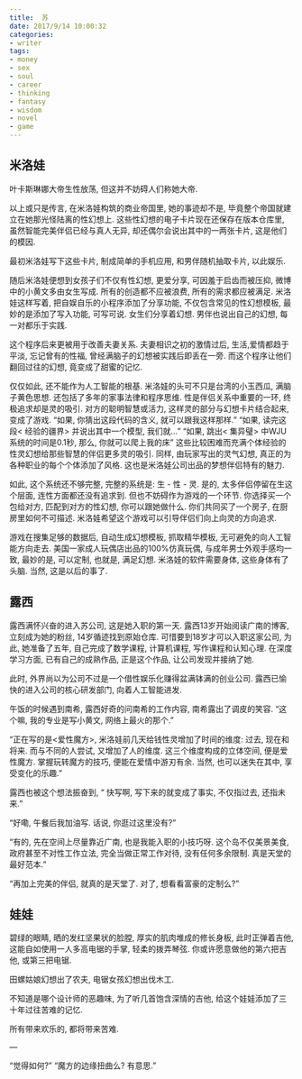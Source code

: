 ```yaml
---
title:  苏
date: 2017/9/14 10:00:32
categories: 
- writer
tags:
- money
- sex
- soul
- career
- thinking
- fantasy
- wisdom
- novel
- game
---
```



## 米洛娃


叶卡斯琳娜大帝生性放荡, 但这并不妨碍人们称她大帝. 

以上或只是传言, 在米洛娃构筑的商业帝国里, 她的事迹却不是, 毕竟整个帝国就建立在她那光怪陆离的性幻想上. 这些性幻想的电子卡片现在还保存在版本仓库里, 虽然智能完美伴侣已经与真人无异, 却还偶尔会说出其中的一两张卡片, 这是他们的模因. 

最初米洛娃写下这些卡片, 制成简单的手机应用, 和男伴随机抽取卡片, 以此娱乐. 

随后米洛娃便想到女孩子们不仅有性幻想, 更爱分享, 可因羞于启齿而被压抑, 微博中的小黄文多由女生写成. 所有的创造都不应被浪费, 所有的需求都应被满足. 米洛娃这样写着, 把自娱自乐的小程序添加了分享功能, 不仅包含常见的性幻想模板, 最妙的是添加了写入功能, 可写可说. 女生们分享着幻想. 男伴也说出自己的幻想, 每一对都乐于实践. 

这个程序后来更被用于改善夫妻关系. 夫妻相识之初的激情过后, 生活,爱情都趋于平淡, 忘记曾有的性福, 曾经满脑子的幻想被实践后即丢在一旁. 而这个程序让他们翻回过往的幻想, 竟变成了甜蜜的记忆. 

仅仅如此, 还不能作为人工智能的根基. 米洛娃的头可不只是台湾的小玉西瓜, 满脑子黄色思想. 还包括了多年的家事法律和程序思维. 性是伴侣关系中重要的一环, 终极追求却是灵的吸引. 对方的聪明智慧或活力, 这样灵的部分与幻想卡片结合起来, 变成了游戏. “如果, 你猜出这段代码的含义, 就可以跟我这样那样.” “如果, 读完这段\< 经验的疆界\> 并说出其中一个模型, 我们就…” “如果, 跳出\< 集异璧\> 中WJU系统的时间是0.1秒, 那么, 你就可以爬上我的床” 这些比较困难而充满个体经验的性灵幻想给那些智慧的伴侣更多灵的吸引. 同样, 由玩家写出的灵气幻想, 真正的为各种职业的每个个体添加了风格. 这也是米洛娃公司出品的梦想伴侣特有的魅力. 

如此, 这个系统还不够完整, 完整的系统是: 生 - 性 - 灵. 是的, 太多伴侣停留在生这个层面, 连性方面都还没有追求到. 但也不妨碍作为游戏的一个环节. 你选择买一个包给对方, 匹配到对方的性幻想, 你可以跟她做什么. 你们共同买了一个房子, 在厨房里如何不可描述. 米洛娃希望这个游戏可以引导伴侣们向上向灵的方向追求. 

游戏在搜集足够的数据后, 自动生成幻想模板, 抓取精华模板, 无可避免的向人工智能方向走去. 美国一家成人玩偶店出品的100%仿真玩偶, 与成年男士外观手感均一致, 最妙的是, 可以定制, 也就是, 满足幻想. 米洛娃的软件需要身体, 这些身体有了头脑. 当然, 这是以后的事了.

## 露西


露西满怀兴奋的进入苏公司, 这是她入职的第一天. 露西13岁开始阅读广南的博客, 立刻成为她的粉丝, 14岁循迹找到原始仓库. 可惜要到18岁才可以入职这家公司, 为此, 她准备了五年, 自己完成了数学课程, 计算机课程, 写作课程和认知心理. 在深度学习方面, 已有自己的成熟作品, 正是这个作品, 让公司发现并接纳了她. 

此时, 外界尚以为公司不过是一个借性娱乐化赚得盆满钵满的创业公司. 露西已愉快的进入公司的核心研发部门, 向着人工智能进发. 

午饭的时候遇到南希, 露西好奇的问南希的工作内容, 南希露出了调皮的笑容. “这个嘛, 我的专业是写小黄文, 网络上最火的那个.”

“正在写的是\<爱性魔方\>, 米洛娃前几天给钱性灵增加了时间的维度: 过去, 现在和将来. 而与不同的人尝试, 又增加了人的维度. 这三个维度构成的立体空间, 便是爱性魔方. 掌握玩转魔方的技巧, 便能在爱情中游刃有余. 当然, 也可以迷失在其中, 享受变化的乐趣.” 

露西也被这个想法振奋到, “ 快写啊, 写下来的就变成了事实, 不仅指过去, 还指未来.”

“好嘞, 午餐后我加油写. 话说, 你逛过这里没有?”

“有的, 先在空间上尽量靠近广南, 也是我能入职的小技巧呀. 这个岛不仅美景美食, 政府甚至不对性工作立法, 完全当做正常工作对待, 没有任何多余限制. 真是天堂的最好范本.”

“再加上完美的伴侣, 就真的是天堂了. 对了, 想看看富豪的定制么?” 

## 娃娃 

碧绿的眼睛, 晒的发红坚果状的脸膛, 厚实的肌肉堆成的修长身板, 此时正弹着吉他, 这能自如使用一人多高电锯的手掌, 轻柔的拨弄琴弦. 你或许愿意做他的第六把吉他, 或第三把电锯. 

田螺姑娘幻想出了农夫, 电锯女孩幻想出伐木工.   

不知道是哪个设计师的恶趣味, 为了听几首饱含深情的吉他, 给这个娃娃添加了三十年过往苦难的记忆. 

所有带来欢乐的, 都将带来苦难. 



—
  
“觉得如何?”
“魔方的边缘扭曲么? 有意思.”






